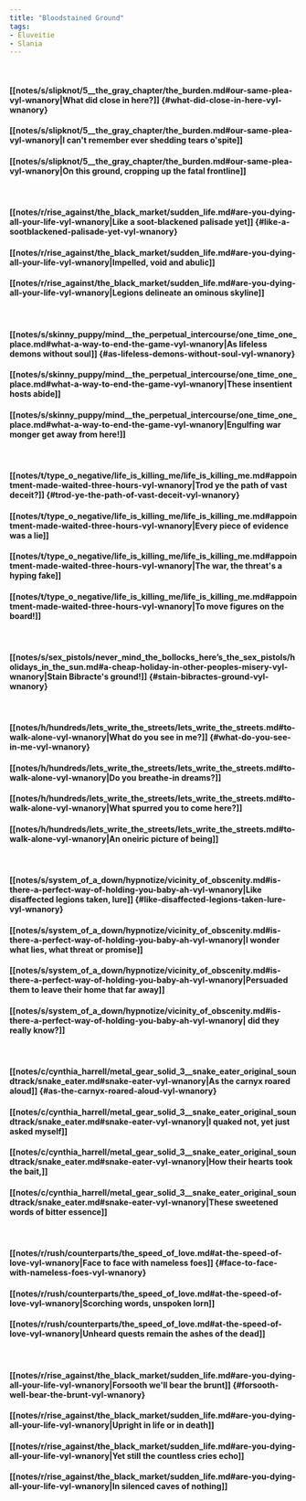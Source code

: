 ```yaml
---
title: "Bloodstained Ground"
tags:
- Eluveitie
- Slania
---
```

&nbsp;
#### [[notes/s/slipknot/5__the_gray_chapter/the_burden.md#our-same-plea-vyl-wnanory|What did close in here?]] {#what-did-close-in-here-vyl-wnanory}
#### [[notes/s/slipknot/5__the_gray_chapter/the_burden.md#our-same-plea-vyl-wnanory|I can't remember ever shedding tears o'spite]]
#### [[notes/s/slipknot/5__the_gray_chapter/the_burden.md#our-same-plea-vyl-wnanory|On this ground, cropping up the fatal frontline]]
&nbsp;
#### [[notes/r/rise_against/the_black_market/sudden_life.md#are-you-dying-all-your-life-vyl-wnanory|Like a soot-blackened palisade yet]] {#like-a-sootblackened-palisade-yet-vyl-wnanory}
#### [[notes/r/rise_against/the_black_market/sudden_life.md#are-you-dying-all-your-life-vyl-wnanory|Impelled, void and abulic]]
#### [[notes/r/rise_against/the_black_market/sudden_life.md#are-you-dying-all-your-life-vyl-wnanory|Legions delineate an ominous skyline]]
&nbsp;
#### [[notes/s/skinny_puppy/mind__the_perpetual_intercourse/one_time_one_place.md#what-a-way-to-end-the-game-vyl-wnanory|As lifeless demons without soul]] {#as-lifeless-demons-without-soul-vyl-wnanory}
#### [[notes/s/skinny_puppy/mind__the_perpetual_intercourse/one_time_one_place.md#what-a-way-to-end-the-game-vyl-wnanory|These insentient hosts abide]]
#### [[notes/s/skinny_puppy/mind__the_perpetual_intercourse/one_time_one_place.md#what-a-way-to-end-the-game-vyl-wnanory|Engulfing war monger get away from here!]]
&nbsp;
#### [[notes/t/type_o_negative/life_is_killing_me/life_is_killing_me.md#appointment-made-waited-three-hours-vyl-wnanory|Trod ye the path of vast deceit?]] {#trod-ye-the-path-of-vast-deceit-vyl-wnanory}
#### [[notes/t/type_o_negative/life_is_killing_me/life_is_killing_me.md#appointment-made-waited-three-hours-vyl-wnanory|Every piece of evidence was a lie]]
#### [[notes/t/type_o_negative/life_is_killing_me/life_is_killing_me.md#appointment-made-waited-three-hours-vyl-wnanory|The war, the threat's a hyping fake]]
#### [[notes/t/type_o_negative/life_is_killing_me/life_is_killing_me.md#appointment-made-waited-three-hours-vyl-wnanory|To move figures on the board!]]
&nbsp;
#### [[notes/s/sex_pistols/never_mind_the_bollocks_here’s_the_sex_pistols/holidays_in_the_sun.md#a-cheap-holiday-in-other-peoples-misery-vyl-wnanory|Stain Bibracte's ground!]] {#stain-bibractes-ground-vyl-wnanory}
&nbsp;
#### [[notes/h/hundreds/lets_write_the_streets/lets_write_the_streets.md#to-walk-alone-vyl-wnanory|What do you see in me?]] {#what-do-you-see-in-me-vyl-wnanory}
#### [[notes/h/hundreds/lets_write_the_streets/lets_write_the_streets.md#to-walk-alone-vyl-wnanory|Do you breathe-in dreams?]]
#### [[notes/h/hundreds/lets_write_the_streets/lets_write_the_streets.md#to-walk-alone-vyl-wnanory|What spurred you to come here?]]
#### [[notes/h/hundreds/lets_write_the_streets/lets_write_the_streets.md#to-walk-alone-vyl-wnanory|An oneiric picture of being]]
&nbsp;
#### [[notes/s/system_of_a_down/hypnotize/vicinity_of_obscenity.md#is-there-a-perfect-way-of-holding-you-baby-ah-vyl-wnanory|Like disaffected legions taken, lure]] {#like-disaffected-legions-taken-lure-vyl-wnanory}
#### [[notes/s/system_of_a_down/hypnotize/vicinity_of_obscenity.md#is-there-a-perfect-way-of-holding-you-baby-ah-vyl-wnanory|I wonder what lies, what threat or promise]]
#### [[notes/s/system_of_a_down/hypnotize/vicinity_of_obscenity.md#is-there-a-perfect-way-of-holding-you-baby-ah-vyl-wnanory|Persuaded them to leave their home that far away]]
#### [[notes/s/system_of_a_down/hypnotize/vicinity_of_obscenity.md#is-there-a-perfect-way-of-holding-you-baby-ah-vyl-wnanory| did they really know?]]
&nbsp;
#### [[notes/c/cynthia_harrell/metal_gear_solid_3__snake_eater_original_soundtrack/snake_eater.md#snake-eater-vyl-wnanory|As the carnyx roared aloud]] {#as-the-carnyx-roared-aloud-vyl-wnanory}
#### [[notes/c/cynthia_harrell/metal_gear_solid_3__snake_eater_original_soundtrack/snake_eater.md#snake-eater-vyl-wnanory|I quaked not, yet just asked myself]]
#### [[notes/c/cynthia_harrell/metal_gear_solid_3__snake_eater_original_soundtrack/snake_eater.md#snake-eater-vyl-wnanory|How their hearts took the bait,]]
#### [[notes/c/cynthia_harrell/metal_gear_solid_3__snake_eater_original_soundtrack/snake_eater.md#snake-eater-vyl-wnanory|These sweetened words of bitter essence]]
&nbsp;
#### [[notes/r/rush/counterparts/the_speed_of_love.md#at-the-speed-of-love-vyl-wnanory|Face to face with nameless foes]] {#face-to-face-with-nameless-foes-vyl-wnanory}
#### [[notes/r/rush/counterparts/the_speed_of_love.md#at-the-speed-of-love-vyl-wnanory|Scorching words, unspoken lorn]]
#### [[notes/r/rush/counterparts/the_speed_of_love.md#at-the-speed-of-love-vyl-wnanory|Unheard quests remain the ashes of the dead]]
&nbsp;
#### [[notes/r/rise_against/the_black_market/sudden_life.md#are-you-dying-all-your-life-vyl-wnanory|Forsooth we'll bear the brunt]] {#forsooth-well-bear-the-brunt-vyl-wnanory}
#### [[notes/r/rise_against/the_black_market/sudden_life.md#are-you-dying-all-your-life-vyl-wnanory|Upright in life or in death]]
#### [[notes/r/rise_against/the_black_market/sudden_life.md#are-you-dying-all-your-life-vyl-wnanory|Yet still the countless cries echo]]
#### [[notes/r/rise_against/the_black_market/sudden_life.md#are-you-dying-all-your-life-vyl-wnanory|In silenced caves of nothing]]
